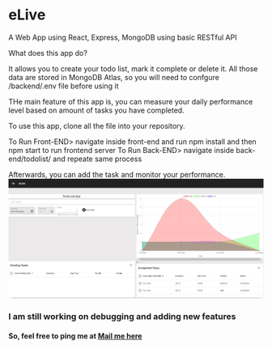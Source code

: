 # eLive
A Web App using React, Express, MongoDB using basic RESTful API

What does this app do?

It allows you to create your todo list, mark it complete or delete it. All those data are stored in MongoDB Atlas, so you will need to confgure /backend/.env file before using it

THe main feature of this app is, you can measure your daily performance level based on amount of tasks you have completed. 

To use this app, clone all the file into your repository.

To Run Front-END>
                navigate inside front-end and run npm install and then npm start to run frontend server
To Run Back-END>
                navigate inside back-end/todolist/ and repeate same process
                
Afterwards, you can add the task and monitor your performance.
<img src="https://github.com/hprabesh/eLive/blob/master/Capture.JPG" alt="Project Image">

<h3>I am still working on debugging and adding new features</h3>
<h4>So, feel free to ping me at <a href="mailto:humagain.prabesh@outlook.com">Mail me here</a></h4>
